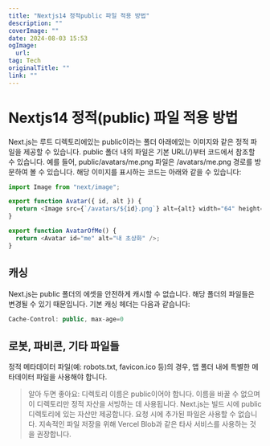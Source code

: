 ```yaml
---
title: "Nextjs14 정적public 파일 적용 방법"
description: ""
coverImage: ""
date: 2024-08-03 15:53
ogImage: 
  url: 
tag: Tech
originalTitle: ""
link: ""
---
```




# Nextjs14 정적(public) 파일 적용 방법

Next.js는 루트 디렉토리에있는 public이라는 폴더 아래에있는 이미지와 같은 정적 파일을 제공할 수 있습니다. public 폴더 내의 파일은 기본 URL(/)부터 코드에서 참조할 수 있습니다.
예를 들어, public/avatars/me.png 파일은 /avatars/me.png 경로를 방문하여 볼 수 있습니다. 해당 이미지를 표시하는 코드는 아래와 같을 수 있습니다:

```js
import Image from "next/image";

export function Avatar({ id, alt }) {
  return <Image src={`/avatars/${id}.png`} alt={alt} width="64" height="64" />;
}

export function AvatarOfMe() {
  return <Avatar id="me" alt="내 초상화" />;
}
```

<div class="content-ad"></div>

## 캐싱

Next.js는 public 폴더의 에셋을 안전하게 캐시할 수 없습니다. 해당 폴더의 파일들은 변경될 수 있기 때문입니다. 기본 캐싱 헤더는 다음과 같습니다:

```js
Cache-Control: public, max-age=0
```

## 로봇, 파비콘, 기타 파일들

<div class="content-ad"></div>

정적 메타데이터 파일(예: robots.txt, favicon.ico 등)의 경우, 앱 폴더 내에 특별한 메타데이터 파일을 사용해야 합니다.

> 알아 두면 좋아요:
> 디렉토리 이름은 public이어야 합니다. 이름을 바꿀 수 없으며 이 디렉토리만 정적 자산을 서빙하는 데 사용됩니다.
> Next.js는 빌드 시에 public 디렉토리에 있는 자산만 제공합니다. 요청 시에 추가된 파일은 사용할 수 없습니다. 지속적인 파일 저장을 위해 Vercel Blob과 같은 타사 서비스를 사용하는 것을 권장합니다.

<div class="content-ad"></div>

